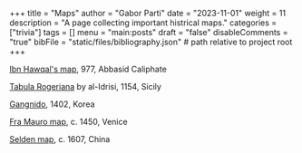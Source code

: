 +++
title = "Maps"
author = "Gabor Parti"
date = "2023-11-01"
weight = 11
description = "A page collecting important histrical maps."
categories = ["trivia"]
tags = []
menu = "main:posts"
draft = "false"
disableComments = "true"
bibFile = "static/files/bibliography.json" # path relative to project root
+++

<!-- # Some interesting maps -->

[Ibn Hawqal's map](https://en.wikipedia.org/wiki/Ibn_Hawqal), 977, Abbasid Caliphate

[Tabula Rogeriana](https://en.wikipedia.org/wiki/Tabula_Rogeriana) by al-Idrisi, 1154, Sicily

[Gangnido](https://en.wikipedia.org/wiki/Gangnido), 1402, Korea 

[Fra Mauro map](https://en.wikipedia.org/wiki/Fra_Mauro_map), c. 1450, Venice

[Selden map](https://en.wikipedia.org/wiki/Selden_Map), c. 1607, China

<!-- 
# Bibliography

{{< bibliography cited >}} -->